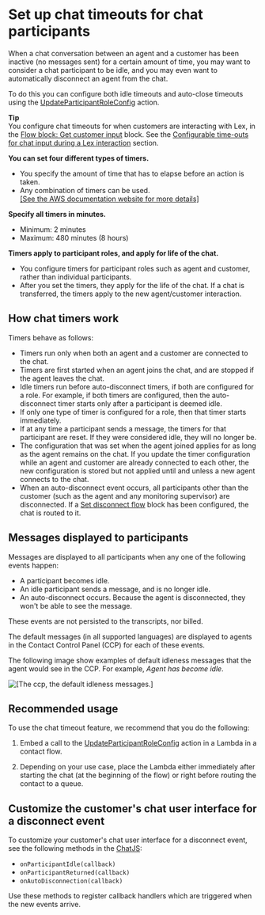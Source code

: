 # Set up chat timeouts for chat participants<a name="setup-chat-timeouts"></a>

When a chat conversation between an agent and a customer has been inactive \(no messages sent\) for a certain amount of time, you may want to consider a chat participant to be idle, and you may even want to automatically disconnect an agent from the chat\.

To do this you can configure both idle timeouts and auto\-close timeouts using the [UpdateParticipantRoleConfig](https://docs.aws.amazon.com/connect/latest/APIReference/API_UpdateParticipantRoleConfig.html) action\.

**Tip**  
You configure chat timeouts for when customers are interacting with Lex, in the [Flow block: Get customer input](get-customer-input.md) block\. See the [Configurable time\-outs for chat input during a Lex interaction](get-customer-input.md#get-customer-input-configurable-timeouts-chat) section\. 

**You can set four different types of timers\.**
+ You specify the amount of time that has to elapse before an action is taken\.
+ Any combination of timers can be used\.     
[\[See the AWS documentation website for more details\]](http://docs.aws.amazon.com/connect/latest/adminguide/setup-chat-timeouts.html)

**Specify all timers in minutes\.**
+ Minimum: 2 minutes
+ Maximum: 480 minutes \(8 hours\)

**Timers apply to participant roles, and apply for life of the chat\.**
+ You configure timers for participant roles such as agent and customer, rather than individual participants\.
+  After you set the timers, they apply for the life of the chat\. If a chat is transferred, the timers apply to the new agent/customer interaction\.

## How chat timers work<a name="how-chat-timer-work"></a>

Timers behave as follows:
+ Timers run only when both an agent and a customer are connected to the chat\. 
+ Timers are first started when an agent joins the chat, and are stopped if the agent leaves the chat\.
+ Idle timers run before auto\-disconnect timers, if both are configured for a role\. For example, if both timers are configured, then the auto\-disconnect timer starts only after a participant is deemed idle\.
+ If only one type of timer is configured for a role, then that timer starts immediately\.
+ If at any time a participant sends a message, the timers for that participant are reset\. If they were considered idle, they will no longer be\.
+  The configuration that was set when the agent joined applies for as long as the agent remains on the chat\. If you update the timer configuration while an agent and customer are already connected to each other, the new configuration is stored but not applied until and unless a new agent connects to the chat\.
+ When an auto\-disconnect event occurs, all participants other than the customer \(such as the agent and any monitoring supervisor\) are disconnected\. If a [Set disconnect flow](set-disconnect-flow.md) block has been configured, the chat is routed to it\.

## Messages displayed to participants<a name="chat-timeouts-events"></a>

Messages are displayed to all participants when any one of the following events happen:
+ A participant becomes idle\.
+ An idle participant sends a message, and is no longer idle\.
+ An auto\-disconnect occurs\. Because the agent is disconnected, they won't be able to see the message\.

These events are not persisted to the transcripts, nor billed\.

The default messages \(in all supported languages\) are displayed to agents in the Contact Control Panel \(CCP\) for each of these events\. 

The following image show examples of default idleness messages that the agent would see in the CCP\. For example, *Agent has become idle*\.

![\[The ccp, the default idleness messages.\]](http://docs.aws.amazon.com/connect/latest/adminguide/images/chat-timeout-message.png)

## Recommended usage<a name="chat-timeouts-usage"></a>

To use the chat timeout feature, we recommend that you do the following:

1. Embed a call to the [UpdateParticipantRoleConfig](https://docs.aws.amazon.com/connect/latest/APIReference/API_UpdateParticipantRoleConfig.html) action in a Lambda in a contact flow\.

1. Depending on your use case, place the Lambda either immediately after starting the chat \(at the beginning of the flow\) or right before routing the contact to a queue\.

## Customize the customer's chat user interface for a disconnect event<a name="chat-timeouts-ui"></a>

To customize your customer's chat user interface for a disconnect event, see the following methods in the [ChatJS](https://github.com/amazon-connect/amazon-connect-chatjs):
+ `onParticipantIdle(callback)`
+ `onParticipantReturned(callback)`
+ `onAutoDisconnection(callback)`

Use these methods to register callback handlers which are triggered when the new events arrive\.